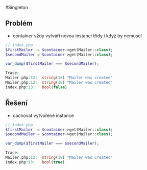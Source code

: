 #Singleton
## Problém
* container vždy vytváří novou instanci třídy i když by nemusel

```php
// index.php
$firstMailer  = $container->get(Mailer::class);
$secondMailer = $container->get(Mailer::class);

var_dump($firstMailer === $secondMailer);

Trace:
Mailer.php:12:  string(18) "Mailer was created"
Mailer.php:12:  string(18) "Mailer was created"
index.php:13:   bool(false)
```

## Řešení
* cachovat vytvořené instance

```php
// index.php
$firstMailer  = $container->get(Mailer::class);
$secondMailer = $container->get(Mailer::class);

var_dump($firstMailer === $secondMailer);

Trace:
Mailer.php:12:  string(18) "Mailer was created"
index.php:13:   bool(true)
```
